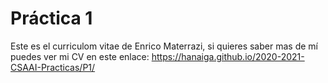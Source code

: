  # Práctica 1

Este es el curriculom vitae de Enrico Materrazi, si quieres saber mas de mí puedes ver mi CV en este enlace: https://hanaiga.github.io/2020-2021-CSAAI-Practicas/P1/
